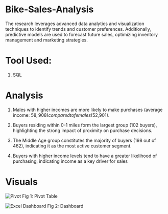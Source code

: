 # Bike-Sales-Analysis
The research leverages advanced data analytics and visualization techniques to identify trends and customer preferences. Additionally, predictive models are used to forecast future sales, optimizing inventory management and marketing strategies.

# Tool Used:
1. SQL


# Analysis
1. Males with higher incomes are more likely to make purchases (average income: $58,908) compared to females ($52,901).

2. Buyers residing within 0-1 miles form the largest group (102 buyers), highlighting the strong impact of proximity on purchase decisions.

3. The Middle Age group constitutes the majority of buyers (198 out of 462), indicating it as the most active customer segment.

4. Buyers with higher income levels tend to have a greater likelihood of purchasing, indicating income as a key driver for sales

# Visuals
![Pivot](https://github.com/user-attachments/assets/c94f3e78-3a21-4b55-a544-35d318ff7445)
Fig 1: Pivot Table

![Excel Dashboard](https://github.com/user-attachments/assets/7b7819bf-4322-4707-a368-185854055444)
Fig 2: Dashboard
